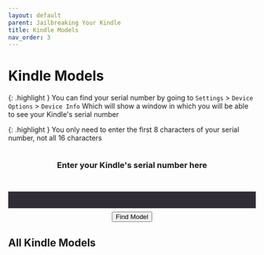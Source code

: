 ```yaml
---
layout: default
parent: Jailbreaking Your Kindle
title: Kindle Models
nav_order: 3
---
```


# Kindle Models

{: .highlight }
You can find your serial number by going to `Settings` > `Device Options` > `Device Info`
Which will show a window in which you will be able to see your Kindle's serial number

{: .highlight }
You only need to enter the first 8 characters of your serial number, not all 16 characters

<div style="display: flex; flex-direction: column; justify-content: center; align-items: center;">
    <h3>Enter your Kindle's serial number here</h3>
    <p id="searchStatus"></p>
    <input type="text" id="serialNumber" onchange="searchForSerial()" style="width: 100%; height: 100%; padding: 0.5rem 1rem 0.5rem 2.5rem; font-size: 16px; color: #e6e1e8; background-color: #302d36; border-top: 0; border-right: 0; border-bottom: 0; border-left: 0; border-radius: 0; text-align: center;">
    <button class="btn" style="margin-top: 0.5em;" onclick="searchForSerial()">Find Model</button>
</div>

<div id="searchResult">
</div>

<div>
<h2>All Kindle Models</h2>
<div id="fullModelTable" class="table-wrapper"></div>
</div>


<script src="./models.js"></script>
<script src="./modelFinder.js"></script>